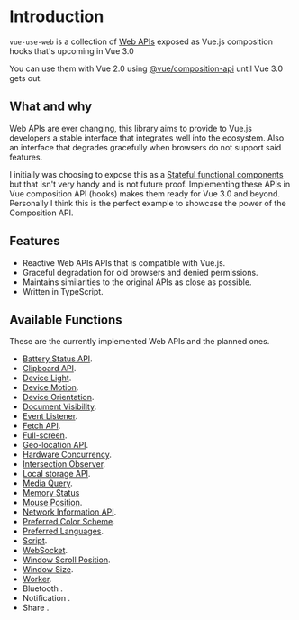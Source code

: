 # Introduction

`vue-use-web` is a collection of [Web APIs](https://developer.mozilla.org/en-US/docs/Web/API) exposed as Vue.js composition hooks that's upcoming in Vue 3.0

You can use them with Vue 2.0 using [@vue/composition-api](https://github.com/vuejs/composition-api) until Vue 3.0 gets out.

## What and why

Web APIs are ever changing, this library aims to provide to Vue.js developers a stable interface that integrates well into the ecosystem. Also an interface that degrades gracefully when browsers do not support said features.

I initially was choosing to expose this as a [Stateful functional components](https://logaretm.com/blog/2019-06-29-stateful-functional-components/) but that isn't very handy and is not future proof. Implementing these APIs in Vue composition API (hooks) makes them ready for Vue 3.0 and beyond. Personally I think this is the perfect example to showcase the power of the Composition API.

## Features

- Reactive Web APIs APIs that is compatible with Vue.js.
- Graceful degradation for old browsers and denied permissions.
- Maintains similarities to the original APIs as close as possible.
- Written in TypeScript.

## Available Functions

These are the currently implemented Web APIs and the planned ones.

- [Battery Status API](./battery.md).
- [Clipboard API](./clipboard.md).
- [Device Light](./device-light.md).
- [Device Motion](./device-motion.md).
- [Device Orientation](./device-orientation.md).
- [Document Visibility](./document-visibility.md).
- [Event Listener](./event-listener).
- [Fetch API](./fetch.md).
- [Full-screen](./fullscreen.md).
- [Geo-location API](./geolocation.md).
- [Hardware Concurrency](./guide/hardware-concurrency.md).
- [Intersection Observer](./intersection-observer.md).
- [Local storage API](./local-storage.md).
- [Media Query](./media-query.md).
- [Memory Status](./guide/memory-status.md)
- [Mouse Position](./mouse-position.md).
- [Network Information API](./network.md).
- [Preferred Color Scheme](./preferred-color-scheme.md).
- [Preferred Languages](./preferred-languages.md).
- [Script](./script.md).
- [WebSocket](./guide/websocket.md).
- [Window Scroll Position](./scroll-position.md).
- [Window Size](./window-size.md).
- [Worker](./worker.md).
- Bluetooth <Badge text="WIP" type="warn" />.
- Notification <Badge text="WIP" type="warn" />.
- Share <Badge text="WIP" type="warn" />.
